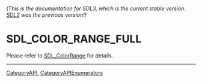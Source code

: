 ###### (This is the documentation for SDL3, which is the current stable version. [SDL2](https://wiki.libsdl.org/SDL2/) was the previous version!)
# SDL_COLOR_RANGE_FULL

Please refer to [SDL_ColorRange](SDL_ColorRange) for details.

----
[CategoryAPI](CategoryAPI), [CategoryAPIEnumerators](CategoryAPIEnumerators)

